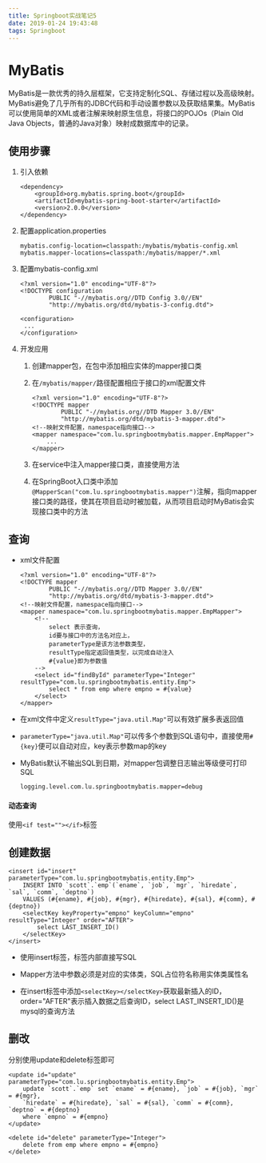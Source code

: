 ```yaml
---
title: Springboot实战笔记5
date: 2019-01-24 19:43:48
tags: Springboot
---
```


# MyBatis

MyBatis是一款优秀的持久层框架，它支持定制化SQL、存储过程以及高级映射。MyBatis避免了几乎所有的JDBC代码和手动设置参数以及获取结果集。MyBatis可以使用简单的XML或者注解来映射原生信息，将接口的POJOs（Plain Old Java Objects，普通的Java对象）映射成数据库中的记录。

## 使用步骤

1. 引入依赖

   ```
   <dependency>
       <groupId>org.mybatis.spring.boot</groupId>
       <artifactId>mybatis-spring-boot-starter</artifactId>
       <version>2.0.0</version>
   </dependency>
   ```

2. 配置application.properties

   ```
   mybatis.config-location=classpath:/mybatis/mybatis-config.xml
   mybatis.mapper-locations=classpath:/mybatis/mapper/*.xml
   ```

3. 配置mybatis-config.xml

   ```
   <?xml version="1.0" encoding="UTF-8"?>
   <!DOCTYPE configuration
           PUBLIC "-//mybatis.org//DTD Config 3.0//EN"
           "http://mybatis.org/dtd/mybatis-3-config.dtd">
   
   <configuration>
   	...
   </configuration>
   ```

4. 开发应用

   1. 创建mapper包，在包中添加相应实体的mapper接口类

   2. 在`/mybatis/mapper/`路径配置相应于接口的xml配置文件

      ```
      <?xml version="1.0" encoding="UTF-8"?>
      <!DOCTYPE mapper
              PUBLIC "-//mybatis.org//DTD Mapper 3.0//EN"
              "http://mybatis.org/dtd/mybatis-3-mapper.dtd">
      <!--映射文件配置，namespace指向接口-->
      <mapper namespace="com.lu.springbootmybatis.mapper.EmpMapper">
          ...
      </mapper>
      ```

   3. 在service中注入mapper接口类，直接使用方法

   4. 在SpringBoot入口类中添加`@MapperScan("com.lu.springbootmybatis.mapper")`注解，指向mapper接口类的路径，使其在项目启动时被加载，从而项目启动时MyBatis会实现接口类中的方法

## 查询

- xml文件配置

  ```
  <?xml version="1.0" encoding="UTF-8"?>
  <!DOCTYPE mapper
          PUBLIC "-//mybatis.org//DTD Mapper 3.0//EN"
          "http://mybatis.org/dtd/mybatis-3-mapper.dtd">
  <!--映射文件配置，namespace指向接口-->
  <mapper namespace="com.lu.springbootmybatis.mapper.EmpMapper">
      <!--
          select 表示查询，
          id要与接口中的方法名对应上，
          parameterType是该方法参数类型，
          resultType指定返回值类型，以完成自动注入
          #{value}即为参数值
      -->
      <select id="findById" parameterType="Integer" resultType="com.lu.springbootmybatis.entity.Emp">
          select * from emp where empno = #{value}
      </select>
  </mapper>
  ```

- 在xml文件中定义`resultType="java.util.Map"`可以有效扩展多表返回值

- `parameterType="java.util.Map"`可以传多个参数到SQL语句中，直接使用`#{key}`便可以自动对应，key表示参数map的key

- MyBatis默认不输出SQL到日期，对mapper包调整日志输出等级便可打印SQL

  ```
  logging.level.com.lu.springbootmybatis.mapper=debug
  ```

#### 动态查询

使用`<if test=""></if>`标签

## 创建数据

```
<insert id="insert" parameterType="com.lu.springbootmybatis.entity.Emp">
    INSERT INTO `scott`.`emp`(`ename`, `job`, `mgr`, `hiredate`, `sal`, `comm`, `deptno`)
    VALUES (#{ename}, #{job}, #{mgr}, #{hiredate}, #{sal}, #{comm}, #{deptno})
    <selectKey keyProperty="empno" keyColumn="empno" resultType="Integer" order="AFTER">
        select LAST_INSERT_ID()
    </selectKey>
</insert>
```

- 使用insert标签，标签内部直接写SQL

- Mapper方法中参数必须是对应的实体类，SQL占位符名称用实体类属性名
- 在insert标签中添加`<selectKey></selectKey>`获取最新插入的ID，order="AFTER"表示插入数据之后查询ID，select LAST_INSERT_ID()是mysql的查询方法

## 删改

分别使用update和delete标签即可

```
<update id="update" parameterType="com.lu.springbootmybatis.entity.Emp">
    update `scott`.`emp` set `ename` = #{ename}, `job` = #{job}, `mgr` = #{mgr},
    `hiredate` = #{hiredate}, `sal` = #{sal}, `comm` = #{comm}, `deptno` = #{deptno}
    where `empno` = #{empno}
</update>

<delete id="delete" parameterType="Integer">
    delete from emp where empno = #{empno}
</delete>
```